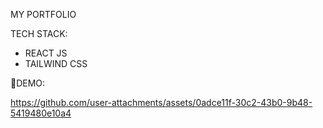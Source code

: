 MY PORTFOLIO 

TECH STACK: 

* REACT JS
* TAILWIND CSS

🧿DEMO:

https://github.com/user-attachments/assets/0adce11f-30c2-43b0-9b48-5419480e10a4

